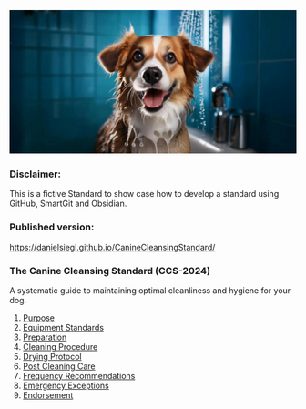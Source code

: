 
![](https://github.com/danielsiegl/CanineCleansingStandard/blob/main/Images/Dog%20Small.jpeg?raw=true)

### Disclaimer:
This is a fictive Standard to show case how to develop a standard using GitHub, SmartGit and Obsidian.

### Published version:
https://danielsiegl.github.io/CanineCleansingStandard/

### **The Canine Cleansing Standard (CCS-2024)**  
A systematic guide to maintaining optimal cleanliness and hygiene for your dog.

1. [Purpose](01_Purpose.md)
2. [Equipment Standards](02_Equipment_Standards.md)
3. [Preparation](03_Preparation.md)
4. [Cleaning Procedure](04_Cleaning_Procedure.md)
5. [Drying Protocol](05_Drying_Protocol.md)
6. [Post Cleaning Care](06_Post-Cleaning_Care.md)
7. [Frequency Recommendations](07_Frequency_Recommendations.md)
8. [Emergency Exceptions](08_Emergency_Exceptions.md)
9. [Endorsement](09_Endorsement.md)
